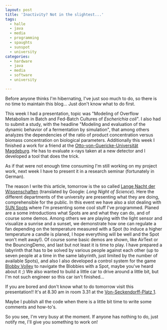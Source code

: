 ```yaml
---
layout: post
title: 'Inactivity? Not in the slightest...'
tags:
  - halle
  - java
  - media
  - programming
  - spaughts
  - sunspot
  - university
categories:
  - hardware
  - java
  - media
  - software
  - university

---
```


Before anyone thinks I'm hibernating, I've just soo much to do, so there is no time to maintain this blog... Just don't know what to do first.

This week I had a presentation, topic was "Modeling of Overflow Metabolism in Batch and Fed-Batch Cultures of <em>Escherichia coli</em>". I also had to submit a study, with the headline "Modeling and evaluation of the dynamic behavior of a fermentation by simulation", that among others analyzes the dependencies of the ratio of product concentration versus biomass concentration on biological parameters.
Additionally this week I finished a work for a friend at the <a href="http://www.uni-magdeburg.de/">Otto-von-Guericke-Universität Magdeburg</a>. He has to evaluate x-rays taken at a new detector and I developed a tool that does the trick.

As if that were not enough time consuming I'm still working on my project work, next week I have to present it in a research seminar (fortunately in German).

The reason I write this article, tomorrow is the so called <a href="http://www.wissenschaftsnacht-halle.de/">Lange Nacht der Wissenschaften</a> (translated by Google: <em>Long Night of Science</em>). Here the different departments of the university are presenting what they are doing, comprehensible for the public. In this event we have also a slot dealing with <a href="http://www.sunspotworld.com/">SUN Spots</a> where I'm presenting some cool stuff I've programmed. Planed are a some introductions what Spots are and what they can do, and of course some demos. Among others we are playing with the light sensor and visualize a sunrise and a sunset, we demonstrate how one can regulate a fan depending on the temperature measured with a Spot (to induce a higher temperature a candle is planed, I hope everything will be well and the Spot won't melt away!). Of course some basic demos are shown, like AirText or the BouncingDemo, and last but not least it is time to play. I have prepared a labyrinth that has to be solved by various people against each other (up to seven people at a time in the same labyrinth, just limited by the number of available Spots), and also I also developed a control system for the game <a href="http://blobby.sourceforge.net/">Blobby Volley</a> to navigate the Blobbies with a Spot, maybe you've heard about it ;)
We also wanted to build a little car to drive around a little bit, but I'm not such engineer so this car isn't finished...

If you are bored and don't know what to do tomorrow visit this presentation!! It's at 8.30 am in room 3.31 at the <a href="http://maps.google.com/maps?q=von+seckendorffplatz,+06120+halle&oe=utf-8&client=iceweasel-a&ie=UTF8&hq=&hnear=Von-Seckendorff-Platz,+West+06120+Halle+(Saale),+Sachsen-Anhalt,+Germany&ei=hO8sTMTpKsnKONj2gJMJ&ved=0CBgQ8gEwAA&z=16">Von-Seckendorff-Platz 1</a>.

Maybe I publish all the code when there is a little bit time to write some comments and how-to's.

So you see, I'm very busy at the moment. If anyone has nothing to do, just notify me, I'll give you something to work on!
